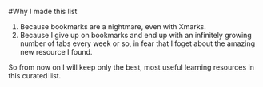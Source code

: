 #Why I made this list
1. Because bookmarks are a nightmare, even with Xmarks.
2. Because I give up on bookmarks and end up with an infinitely growing number of tabs every week or so, in fear that I foget about the amazing new resource I found.

So from now on I will keep only the best, most useful learning resources in this curated list.
